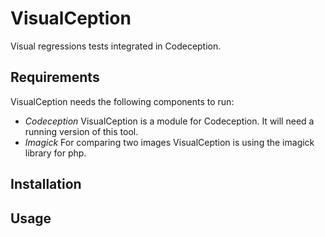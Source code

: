 # VisualCeption
Visual regressions tests integrated in Codeception.

## Requirements

VisualCeption needs the following components to run:

* *Codeception* VisualCeption is a module for Codeception. It will need a running version of this tool.
* *Imagick* For comparing two images VisualCeption is using the imagick library for php.

## Installation

## Usage
